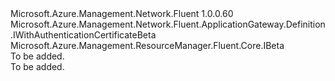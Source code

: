 <Type Name="IWithAuthenticationCertificate" FullName="Microsoft.Azure.Management.Network.Fluent.ApplicationGateway.Definition.IWithAuthenticationCertificate">
  <TypeSignature Language="C#" Value="public interface IWithAuthenticationCertificate : Microsoft.Azure.Management.Network.Fluent.ApplicationGateway.Definition.IWithAuthenticationCertificateBeta, Microsoft.Azure.Management.ResourceManager.Fluent.Core.IBeta" />
  <TypeSignature Language="ILAsm" Value=".class public interface auto ansi abstract IWithAuthenticationCertificate implements class Microsoft.Azure.Management.Network.Fluent.ApplicationGateway.Definition.IWithAuthenticationCertificateBeta, class Microsoft.Azure.Management.ResourceManager.Fluent.Core.IBeta" />
  <TypeSignature Language="DocId" Value="T:Microsoft.Azure.Management.Network.Fluent.ApplicationGateway.Definition.IWithAuthenticationCertificate" />
  <TypeSignature Language="VB.NET" Value="Public Interface IWithAuthenticationCertificate&#xA;Implements IBeta, IWithAuthenticationCertificateBeta" />
  <TypeSignature Language="F#" Value="type IWithAuthenticationCertificate = interface&#xA;    interface IWithAuthenticationCertificateBeta&#xA;    interface IBeta" />
  <AssemblyInfo>
    <AssemblyName>Microsoft.Azure.Management.Network.Fluent</AssemblyName>
    <AssemblyVersion>1.0.0.60</AssemblyVersion>
  </AssemblyInfo>
  <Interfaces>
    <Interface>
      <InterfaceName>Microsoft.Azure.Management.Network.Fluent.ApplicationGateway.Definition.IWithAuthenticationCertificateBeta</InterfaceName>
    </Interface>
    <Interface>
      <InterfaceName>Microsoft.Azure.Management.ResourceManager.Fluent.Core.IBeta</InterfaceName>
    </Interface>
  </Interfaces>
  <Docs>
    <summary>To be added.</summary>
    <remarks>To be added.</remarks>
  </Docs>
  <Members />
</Type>